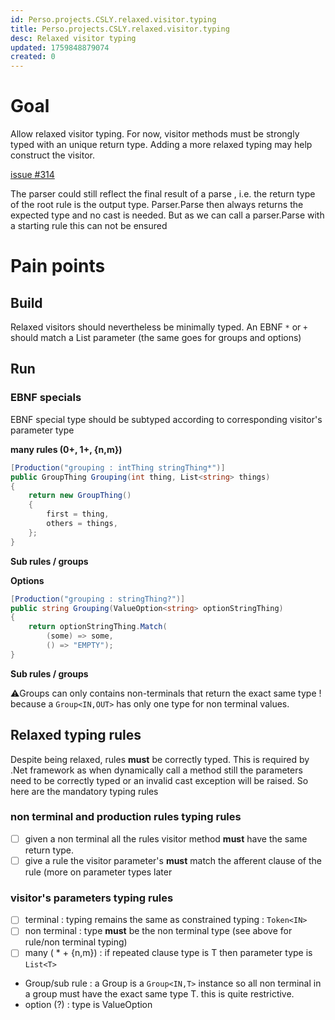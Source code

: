 ```yaml
---
id: Perso.projects.CSLY.relaxed.visitor.typing
title: Perso.projects.CSLY.relaxed.visitor.typing
desc: Relaxed visitor typing
updated: 1759848879074
created: 0
---
```

# Goal
Allow relaxed visitor typing.
For now, visitor methods must be strongly typed with an unique return type.
Adding a more relaxed typing may help construct the visitor.


[issue #314](https://github.com/b3b00/csly/issues/314)

The parser could still reflect the final result of a parse , i.e. the return type of the root rule is the output type. Parser.Parse then always returns the expected type and no cast is needed.
But as we can call a parser.Parse with a starting rule this can not be ensured



# Pain points

## Build

Relaxed visitors should nevertheless be minimally typed. An EBNF `*` or `+` should match a List<X> parameter (the same goes for groups and options)



## Run

### EBNF specials

EBNF special type should be subtyped according to corresponding visitor's parameter type

**many rules (0+, 1+, {n,m})**

```csharp
[Production("grouping : intThing stringThing*")]
public GroupThing Grouping(int thing, List<string> things)
{
    return new GroupThing()
    {
        first = thing,
        others = things,
    };
}
```

**Sub rules / groups**

**Options**

```csharp
[Production("grouping : stringThing?")]
public string Grouping(ValueOption<string> optionStringThing)
{
    return optionStringThing.Match(
        (some) => some,
        () => "EMPTY");
}
```

**Sub rules / groups**

⚠️Groups can only contains non-terminals that return the exact same type !
because a `Group<IN,OUT>` has only one type for non terminal values.

## Relaxed typing rules

Despite being relaxed, rules **must** be correctly typed. This is required by .Net framework as when dynamically call a method still the parameters need to be correctly typed or an invalid cast exception will be raised.
So here are the mandatory typing rules

### non terminal and production rules typing rules

  - [ ] given a non terminal all the rules visitor method **must** have the same return type.
  - [ ] give a rule the visitor parameter's **must** match the afferent clause of the rule (more on parameter types later

### visitor's parameters typing rules

  -[ ] terminal : typing remains the same as constrained typing : ```Token<IN>```
  - [ ] non terminal : type **must** be the non terminal type (see above for rule/non terminal typing)
  - [ ] many ( * + {n,m}) : if repeated clause type is T then parameter type is ```List<T>```
  - Group/sub rule : a Group is a ```Group<IN,T>``` instance so all non terminal in a group must have the exact same type T. this is quite restrictive.
  - option (?)  : type is ValueOption<T>
